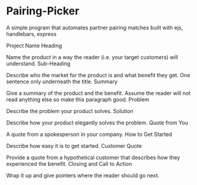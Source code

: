 # Pairing-Picker
A simple program that automates partner pairing matches
built with ejs, handlebars, express


Project Name
Heading

Name the product in a way the reader (i.e. your target customers) will understand.
Sub-Heading

Describe who the market for the product is and what benefit they get. One sentence only underneath the title.
Summary

Give a summary of the product and the benefit. Assume the reader will not read anything else so make this paragraph good.
Problem

Describe the problem your product solves.
Solution

Describe how your product elegantly solves the problem.
Quote from You

A quote from a spokesperson in your company.
How to Get Started

Describe how easy it is to get started.
Customer Quote

Provide a quote from a hypothetical customer that describes how they experienced the benefit.
Closing and Call to Action

Wrap it up and give pointers where the reader should go next.
